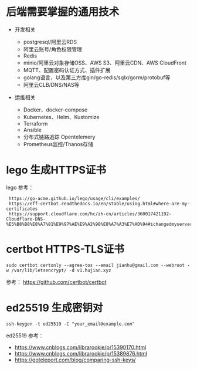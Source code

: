 # 后端需要掌握的通用技术
* 开发相关
    * postgresql/阿里云RDS
    * 阿里云账号/角色权限管理
    * Redis
    * minio/阿里云对象存储OSS、AWS S3、阿里云CDN、AWS CloudFront
    * MQTT、配置密码认证方式、插件扩展
    * golang语言，以及第三方库gin/go-redis/sqlx/gorm/protobuf等
    * 阿里云CLB/DNS/NAS等
  
* 运维相关
    * Docker、docker-compose
    * Kubernetes、Helm、Kustomize
    * Terraform 
    * Ansible 
    * 分布式链路追踪 Opentelemery
    * Prometheus监控/Thanos存储



# lego 生成HTTPS证书
lego 参考：
``` 
 https://go-acme.github.io/lego/usage/cli/examples/
 https://eff-certbot.readthedocs.io/en/stable/using.html#where-are-my-certificates
 https://support.cloudflare.com/hc/zh-cn/articles/360017421192-Cloudflare-DNS-%E5%B8%B8%E8%A7%81%E9%97%AE%E9%A2%98%E8%A7%A3%E7%AD%94#ichangedmyserveripaddress
```

#  certbot HTTPS-TLS证书 
```
sudo certbot certonly --agree-tos --email jianhu@gmail.com --webroot -w /var/lib/letsencrypt/ -d v1.hujian.xyz
```
参考：
 https://github.com/certbot/certbot

# ed25519  生成密钥对
``` ssh-keygen -t ed25519 -C "your_email@example.com" ```


ed25519 参考：
- https://www.cnblogs.com/librarookie/p/15390170.html
- https://www.cnblogs.com/librarookie/p/15389876.html
- https://goteleport.com/blog/comparing-ssh-keys/